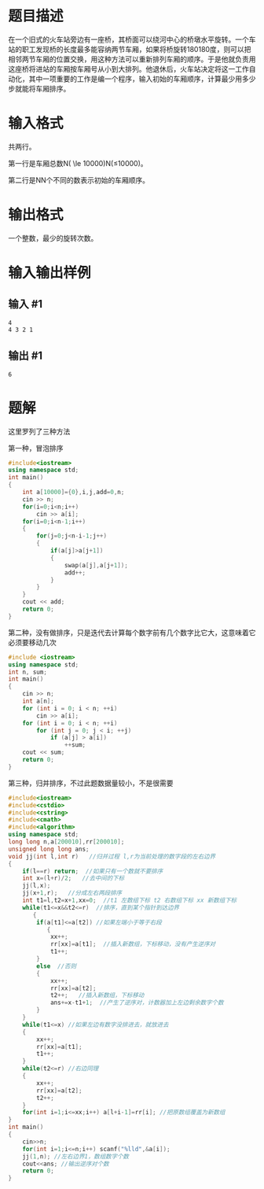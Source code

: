 # 题目描述
在一个旧式的火车站旁边有一座桥，其桥面可以绕河中心的桥墩水平旋转。一个车站的职工发现桥的长度最多能容纳两节车厢，如果将桥旋转180180度，则可以把相邻两节车厢的位置交换，用这种方法可以重新排列车厢的顺序。于是他就负责用这座桥将进站的车厢按车厢号从小到大排列。他退休后，火车站决定将这一工作自动化，其中一项重要的工作是编一个程序，输入初始的车厢顺序，计算最少用多少步就能将车厢排序。

# 输入格式
共两行。

第一行是车厢总数N( \le 10000)N(≤10000)。

第二行是NN个不同的数表示初始的车厢顺序。

# 输出格式
一个整数，最少的旋转次数。

# 输入输出样例
## 输入 #1
```
4
4 3 2 1
```
## 输出 #1
```
6
```
# 题解
这里罗列了三种方法

第一种，冒泡排序
```C++
#include<iostream>
using namespace std;
int main()
{
	int a[10000]={0},i,j,add=0,n;
	cin >> n;
	for(i=0;i<n;i++)
	    cin >> a[i];
	for(i=0;i<n-1;i++)
	{
		for(j=0;j<n-i-1;j++)
		{
			if(a[j]>a[j+1])
			{
				swap(a[j],a[j+1]);
				add++;
			}
		}
	}
	cout << add;
	return 0;
}
```
第二种，没有做排序，只是迭代去计算每个数字前有几个数字比它大，这意味着它必须要移动几次
```C++
#include <iostream>
using namespace std;
int n, sum;
int main()
{
    cin >> n;
    int a[n];
    for (int i = 0; i < n; ++i)
        cin >> a[i];
    for (int i = 0; i < n; ++i)
        for (int j = 0; j < i; ++j)
            if (a[j] > a[i])
                ++sum;
    cout << sum;
    return 0;
}
```
第三种，归并排序，不过此题数据量较小，不是很需要
```C++
#include<iostream>
#include<cstdio>
#include<cstring>
#include<cmath>
#include<algorithm>
using namespace std;
long long n,a[200010],rr[200010];
unsigned long long ans;
void jj(int l,int r)   //归并过程 l,r为当前处理的数字段的左右边界
{
    if(l==r) return;  //如果只有一个数就不要排序
    int x=(l+r)/2;   //去中间的下标
    jj(l,x);
    jj(x+1,r);   //分成左右两段排序
    int t1=l,t2=x+1,xx=0;  //t1 左数组下标 t2 右数组下标 xx 新数组下标
    while(t1<=x&&t2<=r)  //排序，直到某个指针到达边界
       {
        if(a[t1]<=a[t2]) //如果左端小于等于右段
           {
            xx++;
            rr[xx]=a[t1];  //插入新数组，下标移动，没有产生逆序对
            t1++;
        }
        else  //否则
        {
            xx++;
            rr[xx]=a[t2];
            t2++;   //插入新数组，下标移动
            ans+=x-t1+1;  //产生了逆序对，计数器加上左边剩余数字个数
        }
    }
    while(t1<=x) //如果左边有数字没排进去，就放进去
    {
        xx++;
        rr[xx]=a[t1];
        t1++;
    }
    while(t2<=r) //右边同理
    {
        xx++;
        rr[xx]=a[t2];
        t2++;
    }
    for(int i=1;i<=xx;i++) a[l+i-1]=rr[i]; //把原数组覆盖为新数组
}
int main()
{
    cin>>n;
    for(int i=1;i<=n;i++) scanf("%lld",&a[i]);
    jj(1,n); //左右边界1，数组数字个数
    cout<<ans; //输出逆序对个数
    return 0;
}
```